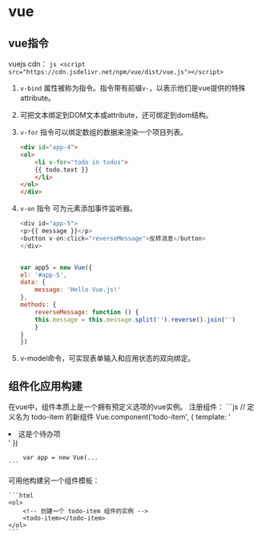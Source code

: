 # vue 

## vue指令

vuejs cdn：
    ```js
    <script src="https://cdn.jsdelivr.net/npm/vue/dist/vue.js"></script>
    ```

1. `v-bind` 属性被称为指令。指令带有前缀`v-`，以表示他们是vue提供的特殊attribute。

2. 可把文本绑定到DOM文本或attribute，还可绑定到dom结构。

3. `v-for` 指令可以绑定数组的数据来渲染一个项目列表。

    ```html
    <div id="app-4">
    <ol>
        <li v-for="todo in todos">
        {{ todo.text }}
        </li>
    </ol>
    </div>
    ```

4. `v-on` 指令 可为元素添加事件监听器。

    ```js
    <div id="app-5">
    <p>{{ message }}</p>
    <button v-on:click="reverseMessage">反转消息</button>
    </div>


    var app5 = new Vue({
    el: '#app-5',
    data: {
        message: 'Hello Vue.js!'
    },
    methods: {
        reverseMessage: function () {
        this.message = this.message.split('').reverse().join('')
        }
    }
    })
    ```

5. v-model命令，可实现表单输入和应用状态的双向绑定。

## 组件化应用构建

在vue中，组件本质上是一个拥有预定义选项的vue实例。
注册组件：
    ```js
    // 定义名为 todo-item 的新组件
        Vue.component('todo-item', {
        template: '<li>这是个待办项</li>'
        })

        var app = new Vue(...
    ```
可用他构建另一个组件模板：

    ```html
    <ol>
        <!-- 创建一个 todo-item 组件的实例 -->
        <todo-item></todo-item>
    </ol>
    ```
